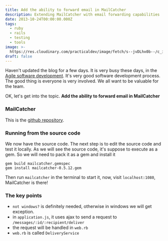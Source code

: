 ```yaml
---
title: Add the ability to forward email in MailCatcher
description: Extending MailCatcher with email forwarding capabilities
date: 2013-10-24T00:00:00.000Z
tags:
  - ruby
  - rails
  - testing
  - tools
image: >-
  https://res.cloudinary.com/practicaldev/image/fetch/s--jvDLhx0b--/c_imagga_scale,f_auto,fl_progressive,h_420,q_auto,w_1000/https://dev-to-uploads.s3.amazonaws.com/i/cpcr5w0kgl6j94tss7n9.png
draft: false
---
```


Haven't updated the blog for a few days. It is very busy these days, in the [Agile software development](http://en.wikipedia.org/wiki/Agile_software_development). It's very good software development process. The good thing is everyone is very involved. We all want to be valuable for the team.

OK, let's get into the topic. **Add the ability to forward email in MailCatcher**

### MailCatcher
This is the [github repository](https://github.com/sj26/mailcatcher).

### Running from the source code
We now have the source code. The next step is to edit the source code and test it locally. As we will see the source code, it's suppose to execute as a gem. So we will need to pack it as a gem and install it

```
gem build mailcatcher.gemspec
gem install mailcatcher-0.5.12.gem
```

Then run `mailcatcher` in the terminal to start it, now, visit `localhost:1080`, MailCatcher is there!

### The key points
- `not windows?` is definitely needed, otherwise in windows we will get exception.
- in `application.js`, it uses ajax to send a request to `/messages/:id/:recipient/deliver`
- the request will be handled in `web.rb`
- `web.rb` is called `DeliveryService`
